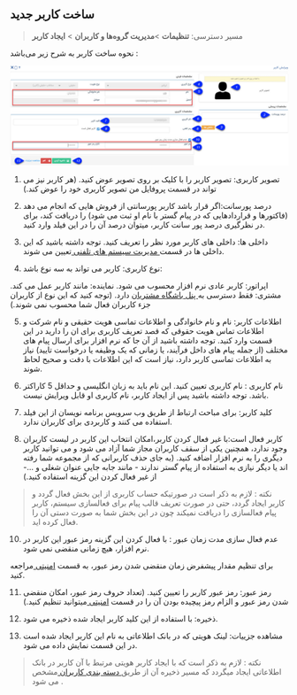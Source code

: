 ﻿## ساخت کاربر جدید 

>  مسیر دسترسی:  **تنظیمات** >**مدیریت گروه‌ها و کاربران** > **ایجاد کاربر** 

نحوه ساخت کاربر به شرح زیر می‌باشد :

![تصویر](Newuser1.jpg)

1. تصویر کاربری: تصویر کاربر را با کلیک بر روی تصویر عوض کنید. (هر کاربر نیز می تواند در قسمت پروفایل من تصویر کاربری خود را عوض کند.)

2. درصد پورسانت:اگر قرار باشد کاربر پورسانتی از فروش هایی که انجام می دهد (فاکتورها و قراردادهایی که در پیام گستر با نام او ثبت می شود) را دریافت کند، برای در نظرگیری درصد پور سانت کاربر، میتوان درصد آن را در این فیلد وارد کنید.

3. داخلی ها: داخلی های کاربر مورد نظر را تعریف کنید. توجه داشته باشید که این داخلی ها در قسمت[ مدیریت سیستم های تلفنی ](https://github.com/1stco/PayamGostarDocs/blob/master/help%202.5.4/Basic-Information/Telephone-systems/telephone-systems-Management/telephone-systems-Management.md)تعیین می شوند.

4. نوع کاربری: کاربر می تواند به سه نوع باشد:

اپراتور: کاربر عادی نرم افزار محسوب می شود.
نماینده: مانند کاربر عمل می کند.
مشتری: فقط دسترسی به[ پنل باشگاه مشتریان](http://septadocs.1st.co.com/payamgostar/documents/%D8%A8%D8%A7%D8%B4%DA%AF%D8%A7%D9%87-%D9%88%D9%81%D8%A7%D8%AF%D8%A7%D8%B1%DB%8C?selectedId=3b54ff85-aa22-4620-716f-08d8a996e9ef&menuItemType=2#) دارد. (توجه کنید که این نوع از کاربران جزء کاربران فعال شما محسوب نمی شوند.)

5. اطلاعات کاربر: نام و نام خانوادگی و اطلاعات تماسی هویت حقیقی و نام شرکت و اطلاعات تماس هویت حقوقی  که قصد تعریف کاربری برای ان را دارید در این قسمت وارد کنید. توجه داشته باشید از آن جا که نرم افزار برای ارسال پیام های مختلف (از جمله پیام های داخل فرآیند، یا زمانی که یک وظیفه یا درخواست تایید) نیاز به اطلاعات تماسی کاربر دارد، نیاز است که این اطلاعات با دقت و صحیح لحاظ شوند.

6. نام کاربری : نام کاربری تعیین کنید. این نام باید به زبان انگلیسی و حداقل 5 کاراکتر باشد. توجه داشته باشید پس از ایجاد کاربر، نام کاربری او قابل ویرایش نیست.

7. کلید کاربر: برای مباحث ارتباط از طریق وب سرویس برنامه نویسان از این فیلد استفاده می کنند و کاربردی برای کاربران ندارد.

8. کاربر فعال است:با غیر فعال کردن کاربر،امکان انتخاب این کاربر در لیست کاربران وجود ندارد، همچنین یکی از سقف کاربران مجاز شما آزاد می شود و می توانید کاربر دیگری را به نرم افزار اضافه کنید. (به جای حذف کاربرانی که از مجموعه شما رفته اند یا دیگر نیازی به استفاده از پیام گستر ندارند - مانند جابه جایی عنوان شغلی و ...- از غیر فعال کردن این گزینه استفاده کنید.)


> نکته : لازم به ذکر است در صورتیکه حساب کاربری از این بخش فعال گردد و کاربر ایجاد گردد، حتی در صورت تعریف قالب پیام برای فعالسازی سیستم، کاربر پیام فعالسازی را دریافت نمیکند چون در این بخش شما به صورت دستی آن را فعال کرده اید.

10. عدم فعال سازی مدت زمان عبور : با فعال کردن این گزینه رمز عبور این کاربر در نرم افزار، هیچ زمانی منقضی نمی شود.

برای تنظیم مقدار پیشفرض زمان  منقضی شدن رمز عبور، به قسمت [امنیتی ](https://github.com/1stco/PayamGostarDocs/blob/master/help%202.5.4/Settings/General-settings/security/security.md)مراجعه کنید.


11. رمز عبور: رمز عبور کاربر را تعیین کنید. (تعداد حروف رمز عبور، امکان منقضی شدن رمز عبور و الزام رمز پیچیده بودن آن را در قسمت [امنیتی ](https://github.com/1stco/PayamGostarDocs/blob/master/help%202.5.4/Settings/General-settings/security/security.md)میتوانید تنظیم کنید.)

12. ذخیره: با استفاده از این کلید کاربر ایجاد شده ذخیره می شود.

13. مشاهده جزییات: لینک هویتی که در بانک اطلاعاتی به نام این کاربر ایجاد شده است در این قسمت نمایش داده می شود.

> نکته : لازم به ذکر است که با ایجاد کاربر هویتی مرتبط با آن کاربر در بانک اطلاعاتی ایجاد میگردد که مسیر ذخیره آن از طریق[ دسته بندی کاربران ](https://github.com/1stco/PayamGostarDocs/blob/master/help%202.5.4/Settings/General-settings/User-category/User-category.md)مشخص می شود .  

